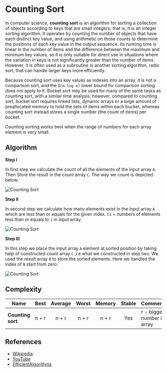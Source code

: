 # Counting Sort

In computer science, **counting sort** is an algorithm for sorting
a collection of objects according to keys that are small integers;
that is, it is an integer sorting algorithm. It operates by
counting the number of objects that have each distinct key value,
and using arithmetic on those counts to determine the positions
of each key value in the output sequence. Its running time is
linear in the number of items and the difference between the
maximum and minimum key values, so it is only suitable for direct
use in situations where the variation in keys is not significantly
greater than the number of items. However, it is often used as a
subroutine in another sorting algorithm, radix sort, that can
handle larger keys more efficiently.

Because counting sort uses key values as indexes into an array,
it is not a comparison sort, and the `Ω(n log n)` lower bound for
comparison sorting does not apply to it. Bucket sort may be used
for many of the same tasks as counting sort, with a similar time
analysis; however, compared to counting sort, bucket sort requires
linked lists, dynamic arrays or a large amount of preallocated
memory to hold the sets of items within each bucket, whereas
counting sort instead stores a single number (the count of items)
per bucket.

Counting sorting works best when the range of numbers for each array
element is very small.

## Algorithm

**Step I**

In first step we calculate the count of all the elements of the
input array `A`. Then Store the result in the count array `C`.
The way we count is depicted below.

![Counting Sort](https://3.bp.blogspot.com/-jJchly1BkTc/WLGqCFDdvCI/AAAAAAAAAHA/luljAlz2ptMndIZNH0KLTTuQMNsfzDeFQCLcB/s1600/CSortUpdatedStepI.gif)

**Step II**

In second step we calculate how many elements exist in the input
array `A` which are less than or equals for the given index.
`Ci` = numbers of elements less than or equals to `i` in input array.

![Counting Sort](https://1.bp.blogspot.com/-1vFu-VIRa9Y/WLHGuZkdF3I/AAAAAAAAAHs/8jKu2dbQee4ap9xlVcNsILrclqw0UxAVACLcB/s1600/Step-II.png)

**Step III**

In this step we place the input array `A` element at sorted
position by taking help of constructed count array `C` ,i.e what
we constructed in step two. We used the result array `B` to store
the sorted elements. Here we handled the index of `B` start from
zero.

![Counting Sort](https://1.bp.blogspot.com/-xPqylngqASY/WLGq3p9n9vI/AAAAAAAAAHM/JHdtXAkJY8wYzDMBXxqarjmhpPhM0u8MACLcB/s1600/ResultArrayCS.gif)

## Complexity

| Name              | Best  | Average | Worst | Memory | Stable | Comments                    |
| ----------------- | :---: | :-----: | :---: | :----: | :----: | :-------------------------- |
| **Counting sort** | n + r |  n + r  | n + r | n + r  |  Yes   | r - biggest number in array |

## References

-   [Wikipedia](https://en.wikipedia.org/wiki/Counting_sort)
-   [YouTube](https://www.youtube.com/watch?v=OKd534EWcdk&index=61&t=0s&list=PLLXdhg_r2hKA7DPDsunoDZ-Z769jWn4R8)
-   [EfficientAlgorithms](https://efficientalgorithms.blogspot.com/2016/09/lenear-sorting-counting-sort.html)
